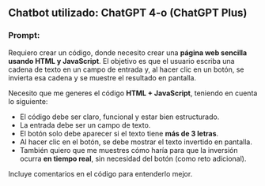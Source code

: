 ## Chatbot utilizado: ChatGPT 4-o (ChatGPT Plus)

### Prompt:

Requiero crear un código, donde necesito crear una **página web sencilla usando HTML y JavaScript**. El objetivo es que el usuario escriba una cadena de texto en un campo de entrada y, al hacer clic en un botón, se invierta esa cadena y se muestre el resultado en pantalla.

Necesito que me generes el código **HTML + JavaScript**, teniendo en cuenta lo siguiente:

* El código debe ser claro, funcional y estar bien estructurado.
* La entrada debe ser un campo de texto.
* El botón solo debe aparecer si el texto tiene **más de 3 letras**.
* Al hacer clic en el botón, se debe mostrar el texto invertido en pantalla.
* También quiero que me muestres cómo haría para que la inversión ocurra **en tiempo real**, sin necesidad del botón (como reto adicional).

Incluye comentarios en el código para entenderlo mejor.
